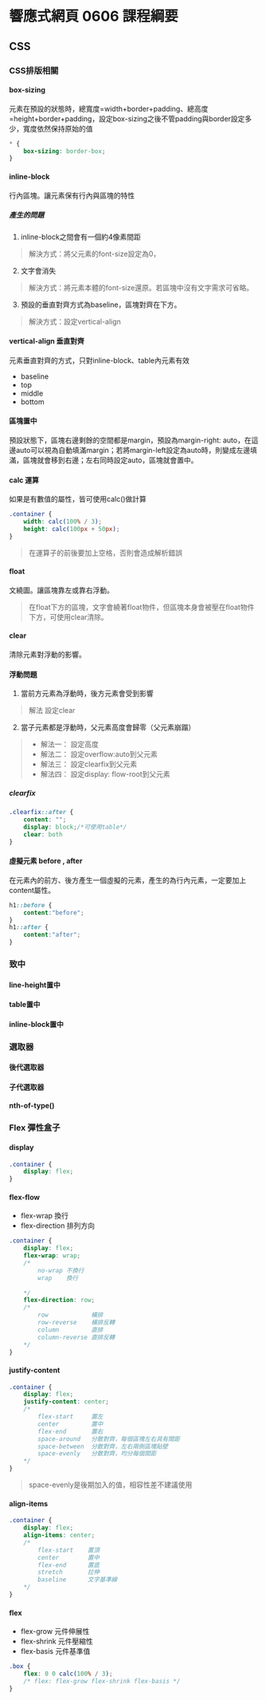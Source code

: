 # 響應式網頁 0606 課程綱要

## CSS
### CSS排版相關
#### box-sizing
元素在預設的狀態時，總寬度=width+border+padding、總高度=height+border+padding，設定box-sizing之後不管padding與border設定多少，寬度依然保持原始的值
```css
* {
    box-sizing: border-box;
}
```
#### inline-block
行內區塊。讓元素保有行內與區塊的特性

##### 產生的問題
1. inline-block之間會有一個約4像素間距
> 解決方式：將父元素的font-size設定為0，
2. 文字會消失
> 解決方式：將元素本體的font-size還原。若區塊中沒有文字需求可省略。 
3. 預設的垂直對齊方式為baseline，區塊對齊在下方。
> 解決方式：設定vertical-align
#### vertical-align 垂直對齊
元素垂直對齊的方式，只對inline-block、table內元素有效
* baseline
* top
* middle
* bottom

#### 區塊置中
預設狀態下，區塊右邊剩餘的空間都是margin，預設為margin-right: auto，在這邊auto可以視為自動填滿margin；若將margin-left設定為auto時，則變成左邊填滿，區塊就會移到右邊；左右同時設定auto，區塊就會置中。

#### calc  運算
如果是有數值的屬性，皆可使用calc()做計算
```css
.container {
    width: calc(100% / 3);
    height: calc(100px + 50px);
}
```
> 在運算子的前後要加上空格，否則會造成解析錯誤
#### float
文繞圖。讓區塊靠左或靠右浮動。
>在float下方的區塊，文字會繞著float物件，但區塊本身會被壓在float物件下方，可使用clear清除。
#### clear
清除元素對浮動的影響。

#### 浮動問題
1. 當前方元素為浮動時，後方元素會受到影響
> 解法
> 設定clear

2. 當子元素都是浮動時，父元素高度會歸零（父元素崩蹋）
> * 解法一：
> 設定高度
> * 解法二：
> 設定overflow:auto到父元素
> * 解法三：
> 設定clearfix到父元素
> * 解法四：
> 設定display: flow-root到父元素

##### clearfix
```css
.clearfix::after {
    content: "";
    display: block;/*可使用table*/
    clear: both
}
```

#### 虛擬元素 before , after
在元素內的前方、後方產生一個虛擬的元素，產生的為行內元素，一定要加上content屬性。
```css
h1::before {
    content:"before";
}
h1::after {
    content:"after";
}
```

### 致中
#### line-height置中
#### table置中
#### inline-block置中

### 選取器
#### 後代選取器
#### 子代選取器
#### nth-of-type()


### Flex 彈性盒子

#### display
```css
.container {
    display: flex;
}
```

#### flex-flow
- flex-wrap 換行 
- flex-direction 排列方向

```css
.container {
    display: flex;
    flex-wrap: wrap;
    /*
        no-wrap 不換行
        wrap    換行
        
    */
    flex-direction: row;
    /*
        row            橫排
        row-reverse    橫排反轉
        column         直排
        column-reverse 直排反轉
    */
}
```


#### justify-content
```css
.container {
    display: flex;
    justify-content: center;
    /*
        flex-start     置左
        center         置中
        flex-end       置右
        space-around   分散對齊，每個區塊左右具有間距
        space-between  分散對齊，左右兩側區塊貼壁
        space-evenly   分散對齊，均分每個間距
    */
}
```
> space-evenly是後期加入的值，相容性差不建議使用

#### align-items 
```css
.container {
    display: flex;
    align-items: center;
    /*
        flex-start    置頂
        center        置中
        flex-end      置底
        stretch       拉伸
        baseline      文字基準線
    */
}
```
#### flex
- flex-grow 元件伸展性
- flex-shrink 元件壓縮性
- flex-basis 元件基準值
```css
.box {
    flex: 0 0 calc(100% / 3);
    /* flex: flex-grow flex-shrink flex-basis */
}
```


